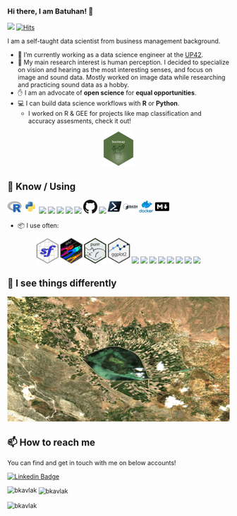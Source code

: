 ### Hi there, I am Batuhan! 👋

![](https://komarev.com/ghpvc/?username=bkavlak&color=red)
[![Hits](https://hits.seeyoufarm.com/api/count/incr/badge.svg?url=https%3A%2F%2Fgithub.com%2Fbkavlak%2Fbkavlak&count_bg=%2379C83D&title_bg=%23555555&icon=&icon_color=%23E7E7E7&title=hits&edge_flat=false)](https://hits.seeyoufarm.com)


I am a self-taught data scientist from business management background.

- :mag_right: I’m currently working as a data science engineer at the [UP42](https://up42.com).
- :open_book: My main research interest is human perception. I decided to specialize on vision and hearing as the most interesting senses, and focus on image and sound data. Mostly worked on image data while researching and practicing sound data as a hobby.
- :hand: I am an advocate of **open science** for **equal opportunities**.
- :computer: I can build data science workflows with **R** or **Python**.
  - I worked on R & GEE for projects like map classification and accuracy assesments, check it out! 
<p align="center">
  <a href="https://github.com/bkavlak/bootmap"><img src="https://github.com/bkavlak/bootmap/blob/main/visualizations/bootmap-15-hexagon.png" width="70px"/></a>
</p>

## 🧠 Know / Using

<img src="https://github.com/github/explore/blob/main/topics/r/r.png?raw=true" height="32" /> <img src="https://github.com/github/explore/blob/main/topics/python/python.png?raw=true" height="32" /> <img src="https://github.com/qgis/QGIS/blob/master/images/README-md/main_logo.png?raw=true" height="32" /> <img src="https://www.osgeo.org/wp-content/uploads/gdal-logo-226x250.png" height="32" /> <img src="https://grass.osgeo.org/images/logos/grasslogo.svg" height="32" /> <img src="https://camo.githubusercontent.com/d0d0fede269644fda53cb19eb93c180bf0cce60b048649335082fbf3618adfa0/68747470733a2f2f6561727468656e67696e652e676f6f676c652e636f6d2f7374617469632f696d616765732f65617274682d656e67696e652d6c6f676f2e706e67?raw=true" height="32" /> <img src="https://upload.wikimedia.org/wikipedia/commons/thumb/9/93/Amazon_Web_Services_Logo.svg/150px-Amazon_Web_Services_Logo.svg.png?raw=true" height="32" /> <img src="https://github.com/github/explore/blob/main/topics/github/github.png?raw=true" height="32" /> 
<img src="https://www.osgeo.org/wp-content/uploads/postgis-logo-1.png?raw=true" height="32" /> <img src="https://github.com/github/explore/blob/main/topics/powershell/powershell.png?raw=true" height="32" />  <img src="https://github.com/github/explore/blob/main/topics/bash/bash.png?raw=true" height="32" /> <img src="https://github.com/github/explore/blob/main/topics/docker/docker.png?raw=true" height="32" /> <img src="https://github.com/github/explore/blob/main/topics/markdown/markdown.png?raw=true" height="32" /> 

  - 📦 I use often: 
<p align="center">
  <a href="https://github.com/r-spatial/sf"><img src="https://raw.githubusercontent.com/loreabad6/sfnetworks_WiG/main/figs/sf.png" width="50px"/></a>
  <a href="https://github.com/tidyverse/dplyr"><img src="https://raw.githubusercontent.com/tidyverse/dplyr/master/man/figures/logo.png" width="50px"/></a>
  <a href="https://github.com/tidyverse/purrr"><img src="https://github.com/tidyverse/purrr/blob/master/man/figures/logo.png" width="50px"/></a>
  <a href="https://github.com/tidyverse/ggplot2"><img src="https://raw.githubusercontent.com/tidyverse/ggplot2/master/man/figures/logo.png" width="50px"/></a>
  <a href="https://github.com/paleolimbot/qgisprocess"><img src="https://github.com/paleolimbot/qgisprocess/blob/master/man/figures/qgisprocess_icon.png" width="50px"/></a>
  <a href="https://github.com/h2oai/h2o4gpu"><img src="https://www.h2o.ai/wp-content/themes/h2o2018/templates/dist/images/h2o_logo.svg" width="50px"/></a>
  <a href="https://github.com/pandas-dev/pandas"><img src="https://camo.githubusercontent.com/981d48e57e23a4907cebc4eb481799b5882595ea978261f22a3e131dcd6ebee6/68747470733a2f2f70616e6461732e7079646174612e6f72672f7374617469632f696d672f70616e6461732e737667" width="50px"/></a>
  <a href="https://github.com/geopandas/geopandas"><img src="https://geopandas.readthedocs.io/en/latest/_images/geopandas_logo.png" width="50px"/></a>
  <a href="https://xarray.pydata.org/en/stable/getting-started-guide/quick-overview.html"><img src="https://xarray.pydata.org/en/stable/_static/dataset-diagram-logo.png" width="50px"/></a>
  <a href="https://github.com/mablab/rpostgis"><img src="https://github.com/mablab/rpostgis/blob/master/man/figures/rpostgis-1024-white.png" width="50px"/></a>
  <a href="https://github.com/cran/SparkR"><img src="https://whizzkit.nl/wp-content/uploads/2016/10/AAEAAQAAAAAAAAWFAAAAJDA5YmJmMGFjLThjODYtNGE0MC05MTFhLTc2MjRhODhiZDc4Mg-698x380.png" width="50px"/></a>
  <a href="https://github.com/bkavlak/AgriGEE"><img src="https://camo.githubusercontent.com/d0d0fede269644fda53cb19eb93c180bf0cce60b048649335082fbf3618adfa0/68747470733a2f2f6561727468656e67696e652e676f6f676c652e636f6d2f7374617469632f696d616765732f65617274682d656e67696e652d6c6f676f2e706e67?raw=true" width="50px"/></a>
</p>

## :monocle_face: I see things differently
<a href="https://github.com/bkavlak/geospatial-artwork"><div align="center"><img src="https://raw.githubusercontent.com/bkavlak/geospatial-artwork/main/collections/eye-sugla/eye-sugla-1920-1080-hq.jpeg"></div></a>

## 📫 How to reach me

You can find and get in touch with me on below accounts!

[![Linkedin Badge](https://img.shields.io/badge/batuhankavlak-follow%20on%20linkedin-blue?style=for-the-badge&logo=linkedin)](https://www.linkedin.com/in/bkavlak/)


<p><img align="left" src="https://github-readme-stats.vercel.app/api/top-langs?username=bkavlak&show_icons=true&locale=en&layout=compact" alt="bkavlak" /></p>

<p>&nbsp;<img align="center" src="https://github-readme-stats.vercel.app/api?username=bkavlak&show_icons=true&locale=en" alt="bkavlak" /></p>

<p><img align="center" src="https://github-readme-streak-stats.herokuapp.com/?user=bkavlak" alt="bkavlak" /></p>


<!--
Here are some ideas to get you started:


- 🌱 I’m currently learning ...
- 👯 I’m looking to collaborate on ...
- 🤔 I’m looking for help with ...
- 💬 Ask me about ...
- 📫 How to reach me: ...
- 😄 Pronouns: ...
- ⚡ Fun fact: ...
-->
